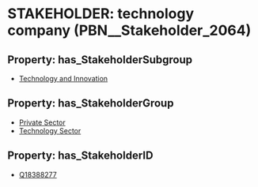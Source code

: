 # STAKEHOLDER: __technology company__ (PBN__Stakeholder_2064)

## Property: has_StakeholderSubgroup

* [Technology and Innovation](PBN__StakeholderSubgroup_61)

## Property: has_StakeholderGroup

* [Private Sector](PBN__StakeholderGroup_5)
* [Technology Sector](PBN__StakeholderGroup_12)

## Property: has_StakeholderID

* [Q18388277](Q18388277)


